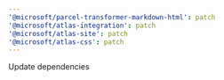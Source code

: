 ```yaml
---
'@microsoft/parcel-transformer-markdown-html': patch
'@microsoft/atlas-integration': patch
'@microsoft/atlas-site': patch
'@microsoft/atlas-css': patch
---
```


Update dependencies

